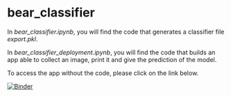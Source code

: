 # bear_classifier

In *bear_classifier.ipynb*, you will find the code that generates a classifier file *export.pkl*.

In *bear_classifier_deployment.ipynb*, you will find the code that builds an app able to collect an image, print it and give the prediction of the model.

To access the app without the code, please click on the link below.

[![Binder](https://mybinder.org/badge_logo.svg)](https://mybinder.org/v2/gh/thomasdlr/bear_classifier/main?urlpath=%2Fvoila%2Frender%2Fbear_classifier_deployment.ipynb)
